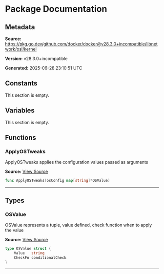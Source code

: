# Package Documentation

## Metadata

**Source:** https://pkg.go.dev/github.com/docker/docker@v28.3.0+incompatible/libnetwork/osl/kernel

**Version:** v28.3.0+incompatible

**Generated:** 2025-06-28 23:10:51 UTC

## Constants

This section is empty.

## Variables

This section is empty.

## Functions

### ApplyOSTweaks

ApplyOSTweaks applies the configuration values passed as arguments

**Source:** [View Source](https://github.com/docker/docker/blob/v28.3.0/libnetwork/osl/kernel/knobs_linux.go#L30)  

```go
func ApplyOSTweaks(osConfig map[string]*OSValue)
```

---

## Types

### OSValue

OSValue represents a tuple, value defined, check function when to apply the value

**Source:** [View Source](https://github.com/docker/docker/blob/v28.3.0/libnetwork/osl/kernel/knobs.go#L6)  

```go
type OSValue struct {
	Value   string
	CheckFn conditionalCheck
}
```

---

